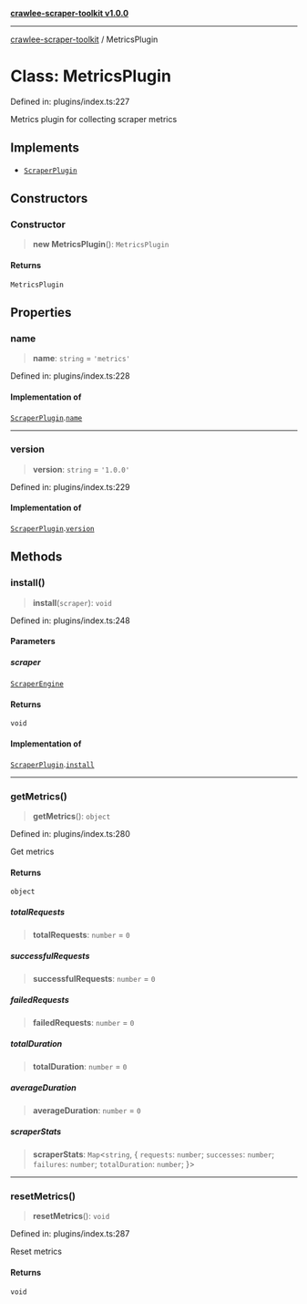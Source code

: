 [**crawlee-scraper-toolkit v1.0.0**](../README.md)

***

[crawlee-scraper-toolkit](../globals.md) / MetricsPlugin

# Class: MetricsPlugin

Defined in: plugins/index.ts:227

Metrics plugin for collecting scraper metrics

## Implements

- [`ScraperPlugin`](../interfaces/ScraperPlugin.md)

## Constructors

### Constructor

> **new MetricsPlugin**(): `MetricsPlugin`

#### Returns

`MetricsPlugin`

## Properties

### name

> **name**: `string` = `'metrics'`

Defined in: plugins/index.ts:228

#### Implementation of

[`ScraperPlugin`](../interfaces/ScraperPlugin.md).[`name`](../interfaces/ScraperPlugin.md#name)

***

### version

> **version**: `string` = `'1.0.0'`

Defined in: plugins/index.ts:229

#### Implementation of

[`ScraperPlugin`](../interfaces/ScraperPlugin.md).[`version`](../interfaces/ScraperPlugin.md#version)

## Methods

### install()

> **install**(`scraper`): `void`

Defined in: plugins/index.ts:248

#### Parameters

##### scraper

[`ScraperEngine`](../interfaces/ScraperEngine.md)

#### Returns

`void`

#### Implementation of

[`ScraperPlugin`](../interfaces/ScraperPlugin.md).[`install`](../interfaces/ScraperPlugin.md#install)

***

### getMetrics()

> **getMetrics**(): `object`

Defined in: plugins/index.ts:280

Get metrics

#### Returns

`object`

##### totalRequests

> **totalRequests**: `number` = `0`

##### successfulRequests

> **successfulRequests**: `number` = `0`

##### failedRequests

> **failedRequests**: `number` = `0`

##### totalDuration

> **totalDuration**: `number` = `0`

##### averageDuration

> **averageDuration**: `number` = `0`

##### scraperStats

> **scraperStats**: `Map`\<`string`, \{ `requests`: `number`; `successes`: `number`; `failures`: `number`; `totalDuration`: `number`; \}\>

***

### resetMetrics()

> **resetMetrics**(): `void`

Defined in: plugins/index.ts:287

Reset metrics

#### Returns

`void`
